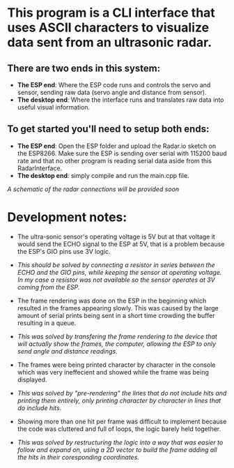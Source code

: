# This program is a CLI interface that uses ASCII characters to visualize data sent from an ultrasonic radar.

## There are two ends in this system: 

- **The ESP end**: Where the ESP code runs and controls the servo and sensor, sending raw data (servo angle and distance from sensor).
- **The desktop end**: Where the interface runs and translates raw data into useful visual information.

## To get started you'll need to setup both ends:

- **The ESP end**: Open the ESP folder and upload the Radar.io sketch on the ESP8266. Make sure the ESP is sending over serial with 115200 baud rate and that no other program is reading serial data aside from this RadarInterface.
- **The desktop end**: simply compile and run the main.cpp file.

*A schematic of the radar connections will be provided soon*

# Development notes:

- The ultra-sonic sensor's operating voltage is 5V but at that voltage it would send the ECHO signal to the ESP at 5V, that is a problem because the ESP's GIO pins use 3V logic.
 - *This should be solved by connecting a resistor in series between the ECHO and the GIO pins, while keeping the sensor at operating voltage. In my case a resistor was not available so the sensor operates at 3V coming from the ESP.*

- The frame rendering was done on the ESP in the beginning which resulted in the frames appearing slowly. This was caused by the large amount of serial prints being sent in a short time crowding the buffer resulting in a queue.
 - *This was solved by transfering the frame rendering to the device that will actually show the frames, the computer, allowing the ESP to only send angle and distance readings.*

- The frames were being printed character by character in the console which was very ineffecient and showed while the frame was being displayed.
 - *This was solved by "pre-rendering" the lines that do not include hits and printing them entirely, only printing character by character in lines that do include hits.*

- Showing more than one hit per frame was difficult to implement because the code was cluttered and full of loops, the logic barely held together.
 - *This was solved by restructuring the logic into a way that was easier to follow and expand on, using a 2D vector to build the frame adding all the hits in their coresponding coordinates.*
